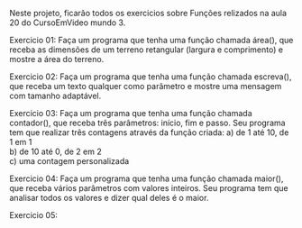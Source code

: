 Neste projeto, ficarão todos os exercicios sobre Funções relizados na aula 20 do CursoEmVideo mundo 3.

Exercicio 01: Faça um programa que tenha uma função chamada área(), que receba as dimensões de um terreno retangular (largura e comprimento) e mostre a área do terreno.

Exercicio 02: Faça um programa que tenha uma função chamada escreva(), que receba um texto qualquer como parâmetro e mostre uma mensagem com tamanho adaptável.  

Exercicio 03: Faça um programa que tenha uma função chamada contador(), que receba três parâmetros: início, fim e passo. Seu programa tem que realizar três contagens através da função criada:
a) de 1 até 10, de 1 em 1                                                                                                                                              
b) de 10 até 0, de 2 em 2                                                                                                                                            
c) uma contagem personalizada

Exercicio 04: Faça um programa que tenha uma função chamada maior(), que receba vários parâmetros com valores inteiros. Seu programa tem que analisar todos os valores e dizer qual deles é o maior.

Exercicio 05: 